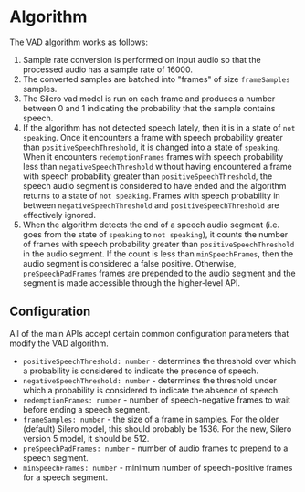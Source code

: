 # Algorithm

The VAD algorithm works as follows:

1. Sample rate conversion is performed on input audio so that the processed audio has a sample rate of 16000.
2. The converted samples are batched into "frames" of size `frameSamples` samples.
3. The Silero vad model is run on each frame and produces a number between 0 and 1 indicating the probability that the sample contains speech.
4. If the algorithm has not detected speech lately, then it is in a state of `not speaking`. Once it encounters a frame with speech probability greater than `positiveSpeechThreshold`, it is changed into a state of `speaking`. When it encounters `redemptionFrames` frames with speech probability less than `negativeSpeechThreshold` without having encountered a frame with speech probability greater than `positiveSpeechThreshold`, the speech audio segment is considered to have ended and the algorithm returns to a state of `not speaking`. Frames with speech probability in between `negativeSpeechThreshold` and `positiveSpeechThreshold` are effectively ignored.
5. When the algorithm detects the end of a speech audio segment (i.e. goes from the state of `speaking` to `not speaking`), it counts the number of frames with speech probability greater than `positiveSpeechThreshold` in the audio segment. If the count is less than `minSpeechFrames`, then the audio segment is considered a false positive. Otherwise, `preSpeechPadFrames` frames are prepended to the audio segment and the segment is made accessible through the higher-level API.


## Configuration

All of the main APIs accept certain common configuration parameters that modify the VAD algorithm.

* `positiveSpeechThreshold: number` - determines the threshold over which a probability is considered to indicate the presence of speech.
* `negativeSpeechThreshold: number` - determines the threshold under which a probability is considered to indicate the absence of speech.
* `redemptionFrames: number` - number of speech-negative frames to wait before ending a speech segment.
* `frameSamples: number` - the size of a frame in samples. For the older (default) Silero model, this should probably be 1536. For the new, Silero version 5 model, it should be 512.
* `preSpeechPadFrames: number` - number of audio frames to prepend to a speech segment.
* `minSpeechFrames: number` - minimum number of speech-positive frames for a speech segment.
